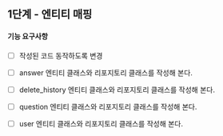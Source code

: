 ## 1단계 - 엔티티 매핑
#### 기능 요구사항
- [ ] 작성된 코드 동작하도록 변경
- [ ] answer 엔티티 클래스와 리포지토리 클래스를 작성해 본다.
- [ ] delete_history 엔티티 클래스와 리포지토리 클래스를 작성해 본다.
- [ ] question 엔티티 클래스와 리포지토리 클래스를 작성해 본다.
- [ ] user 엔티티 클래스와 리포지토리 클래스를 작성해 본다.


